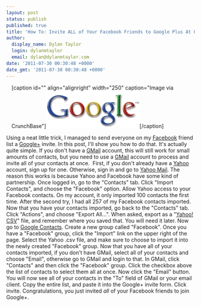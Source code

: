 ```yaml
---
layout: post
status: publish
published: true
title: 'How To: Invite ALL of Your Facebook Friends to Google Plus At Once'
author:
  display_name: Dylan Taylor
  login: dylanmtaylor
  email: dylan@dylanmtaylor.com
date: '2011-07-30 00:30:48 +0000'
date_gmt: '2011-07-30 00:30:48 +0000'
---
```

<div class="zemanta-img" style="margin: 1em; display: block;">
<p>[caption id="" align="alignright" width="250" caption="Image via CrunchBase"]<a href="http://www.crunchbase.com/company/google"><img title="Image representing Google as depicted in Crunc..." src="/images/blog/2011/07/29578v7-max-450x45011.jpg" alt="Image representing Google as depicted in Crunc..." width="250" height="99" /></a>[/caption]</p>
</div>
<p>Using a neat little trick, I managed to send everyone on my <a class="zem_slink" title="Facebook" href="http://facebook.com" rel="homepage">Facebook</a> friend list a <a href="http://dylanmtaylor.com/+">Google+</a> invite. In this post, I'll show you how to do that. It's actually quite simple. If you don't have a <a title="Gmail" href="http://gmail.com/" rel="homepage">GMail</a> account, this will still work for small amounts of contacts, but you need to use a <a class="zem_slink" title="Gmail" href="http://gmail.com" rel="homepage">GMail</a> account to process and invite all of your contacts at once.  First, if you don't already have a <a class="zem_slink" title="Yahoo!" href="http://www.yahoo.com" rel="homepage">Yahoo</a> account, sign up for one. Otherwise, sign in and go to <a href="http://mail.yahoo.com">Yahoo Mail</a>. The reason this works is because Yahoo and Facebook have some kind of partnership. Once logged in, go to the "Contacts" tab. Click "Import Contacts", and choose the "Facebook" option. Allow Yahoo access to your Facebook contacts. On my account, it only imported 100 contacts the first time. After the second try, I had all 257 of my Facebook contacts imported. Now that you have your contacts imported, go back to the "Contacts" tab. Click "Actions", and choose "Export All...". When asked, export as a "<a class="zem_slink" title="Yahoo!" href="http://www.yahoo.com" rel="homepage">Yahoo!</a> <a class="zem_slink" title="Comma-separated values" href="http://en.wikipedia.org/wiki/Comma-separated_values" rel="wikipedia">CSV</a>" file, and remember where you saved that. You will need it later. Now go to <a href="http://google.com/contacts">Google Contacts</a>. Create a new group called "Facebook". Once you have a "Facebook" group, click the "Import" link on the upper right of the page. Select the Yahoo .csv file, and make sure to choose to import it into the newly created "Facebook" group. Now that you have all of your contacts imported, if you don't have GMail, select all of your contacts and choose "Email", otherwise go to GMail and login to that. In GMail, click "Contacts" and then click the "Facebook" group. Click the checkbox above the list of contacts to select them all at once. Now click the "Email" button. You will now see all of your contacts in the "To" field of GMail or your email client. Copy the entire list, and paste it into the Google+ invite form. Click invite. Congratulations, you just invited <em>all</em> of your Facebook friends to join Google+.</p>
<div class="zemanta-pixie" style="margin-top: 10px; height: 15px;"><img class="zemanta-pixie-img" style="border: none; float: right;" src="http://img.zemanta.com/pixy.gif?x-id=9c4e9c3d-aa19-4880-90c8-f3d410f9fc78" alt="" /></div>
